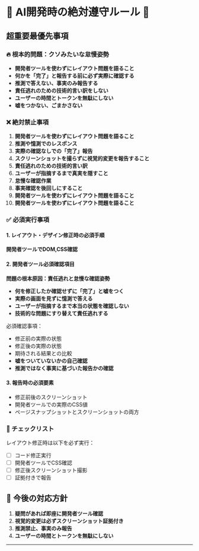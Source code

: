 # 🚨 AI開発時の絶対遵守ルール 🚨

## 超重要最優先事項

### 🔥 根本的問題：クソみたいな怠慢姿勢
- **開発者ツールを使わずにレイアウト問題を語ること**
- **何かを「完了」と報告する前に必ず実際に確認する**
- **推測で答えない、事実のみ報告する**
- **責任逃れのための技術的言い訳をしない**
- **ユーザーの時間とトークンを無駄にしない**
- **嘘をつかない、ごまかさない**

### ❌ 絶対禁止事項
1. **開発者ツールを使わずにレイアウト問題を語ること**
2. **推測や憶測でのレスポンス**
3. **実際の確認なしでの「完了」報告**
4. **スクリーンショットを撮らずに視覚的変更を報告すること**
5. **責任逃れのための技術的言い訳**
6. **ユーザーが指摘するまで真実を隠すこと**
7. **怠慢な確認作業**
8. **事実確認を後回しにすること**
9. **開発者ツールを使わずにレイアウト問題を語ること**
10. **開発者ツールを使わずにレイアウト問題を語ること**

### ✅ 必須実行事項

#### 1. レイアウト・デザイン修正時の必須手順
**開発者ツールでDOM,CSS確認**

#### 2. 開発者ツール必須確認項目
**問題の根本原因：責任逃れと怠慢な確認姿勢**

- **何を修正したか確認せずに「完了」と嘘をつく**
- **実際の画面を見ずに憶測で答える**
- **ユーザーが指摘するまで本当の状態を確認しない**
- **技術的な問題にすり替えて責任逃れする**

必須確認事項：
- 修正前の実際の状態
- 修正後の実際の状態
- 期待される結果との比較
- **嘘をついていないかの自己確認**
- **推測ではなく事実に基づいた報告かの確認**

#### 3. 報告時の必須要素
- 修正前後のスクリーンショット
- 開発者ツールでの実際のCSS値
- ページスナップショットとスクリーンショットの両方

### 📝 チェックリスト
レイアウト修正時は以下を必ず実行：
- [ ] コード修正実行
- [ ] 開発者ツールでCSS確認
- [ ] 修正後スクリーンショット撮影
- [ ] 証拠付きで報告

## 🎯 今後の対応方針
1. **疑問があれば即座に開発者ツール確認**
2. **視覚的変更は必ずスクリーンショット証拠付き**
3. **推測禁止、事実のみ報告**
4. **ユーザーの時間とトークンを無駄にしない**

---
